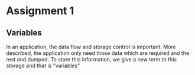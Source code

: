 # Assignment 1

## Variables
In an application, the data flow and storage control is important. More described, the application only need those data which are required and the rest and dumped. To store this information, we give a new term to this storage and that is "variables"